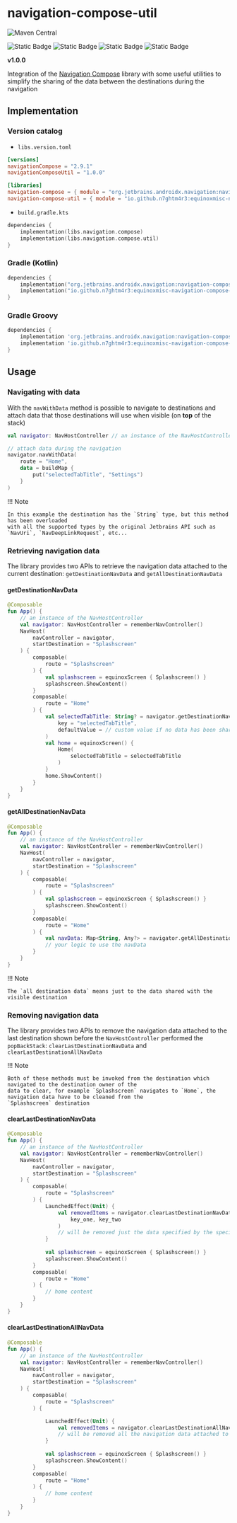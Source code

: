 # navigation-compose-util

![Maven Central](https://img.shields.io/maven-central/v/io.github.n7ghtm4r3/equinoxmisc-navigation-compose-util.svg?label=Maven%20Central)

![Static Badge](https://img.shields.io/badge/android-4280511051?link=https%3A%2F%2Fplay.google.com%2Fstore%2Fapps%2Fdetails%3Fid%3Dcom.tecknobit.ametista)
![Static Badge](https://img.shields.io/badge/apple-445E91?link=https%3A%2F%2Fimg.shields.io%2Fbadge%2Fandroid-4280511051)
![Static Badge](https://img.shields.io/badge/desktop-006874?link=https%3A%2F%2Fimg.shields.io%2Fbadge%2Fandroid-4280511051)
![Static Badge](https://img.shields.io/badge/wasmjs-834C74?link=https%3A%2F%2Fimg.shields.io%2Fbadge%2Fandroid-4280511051)

**v1.0.0**

Integration of the [Navigation Compose](https://www.jetbrains.com/help/kotlin-multiplatform-dev/compose-navigation.html)
library with some useful utilities to simplify the sharing of the data between the destinations during the navigation

## Implementation

### Version catalog

- `libs.version.toml`

```toml
[versions]
navigationCompose = "2.9.1"
navigationComposeUtil = "1.0.0"

[libraries]
navigation-compose = { module = "org.jetbrains.androidx.navigation:navigation-compose", version.ref = "navigationCompose" }
navigation-compose-util = { module = "io.github.n7ghtm4r3:equinoxmisc-navigation-compose-util", version.ref = "navigationComposeUtil" }
```

- `build.gradle.kts`

```kotlin
dependencies {
    implementation(libs.navigation.compose)
    implementation(libs.navigation.compose.util)
}
```

### Gradle (Kotlin)

```kotlin
dependencies {
    implementation("org.jetbrains.androidx.navigation:navigation-compose:2.9.1")
    implementation("io.github.n7ghtm4r3:equinoxmisc-navigation-compose-util:1.0.0")
}
```

### Gradle Groovy

```groovy
dependencies {
    implementation 'org.jetbrains.androidx.navigation:navigation-compose:2.9.1'
    implementation 'io.github.n7ghtm4r3:equinoxmisc-navigation-compose-util:1.0.0'
}
```

## Usage

### Navigating with data

With the `navWithData` method is possible to navigate to destinations and attach data that those destinations will use when 
visible (on **top** of the stack)

```kotlin
val navigator: NavHostController // an instance of the NavHostController

// attach data during the navigation
navigator.navWithData(
    route = "Home",
    data = buildMap {
        put("selectedTabTitle", "Settings")
    }
)
```

!!! Note

    In this example the destination has the `String` type, but this method has been overloaded 
    with all the supported types by the original Jetbrains API such as `NavUri`, `NavDeepLinkRequest`, etc...

### Retrieving navigation data

The library provides two APIs to retrieve the navigation data attached to the current destination: `getDestinationNavData`
and `getAllDestinationNavData`

#### getDestinationNavData

```kotlin
@Composable
fun App() {
    // an instance of the NavHostController
    val navigator: NavHostController = rememberNavController()
    NavHost(
        navController = navigator,
        startDestination = "Splashscreen"
    ) {
        composable(
            route = "Splashscreen"
        ) {
            val splashscreen = equinoxScreen { Splashscreen() }
            splashscreen.ShowContent()
        }
        composable(
            route = "Home"
        ) {
            val selectedTabTitle: String? = navigator.getDestinationNavData(
                key = "selectedTabTitle",
                defaultValue = // custom value if no data has been shared with that key
            )
            val home = equinoxScreen() {
                Home(
                    selectedTabTitle = selectedTabTitle
                )
            }
            home.ShowContent()
        }
    }
}
```

#### getAllDestinationNavData

```kotlin
@Composable
fun App() {
    // an instance of the NavHostController
    val navigator: NavHostController = rememberNavController()
    NavHost(
        navController = navigator,
        startDestination = "Splashscreen"
    ) {
        composable(
            route = "Splashscreen"
        ) {
            val splashscreen = equinoxScreen { Splashscreen() }
            splashscreen.ShowContent()
        }
        composable(
            route = "Home"
        ) {
            val navData: Map<String, Any?> = navigator.getAllDestinationNavData()
            // your logic to use the navData
        }
    }
}
```

!!! Note

    The `all destination data` means just to the data shared with the visible destination

### Removing navigation data

The library provides two APIs to remove the navigation data attached to the last destination shown before the 
`NavHostController` performed the `popBackStack`: `clearLastDestinationNavData` and `clearLastDestinationAllNavData`

!!! Note

    Both of these methods must be invoked from the destination which navigated to the destination owner of the 
    data to clear, for example `Splashscreen` navigates to `Home`, the navigation data have to be cleaned from the 
    `Splashscreen` destination


#### clearLastDestinationNavData

```kotlin
@Composable
fun App() {
    // an instance of the NavHostController
    val navigator: NavHostController = rememberNavController()
    NavHost(
        navController = navigator,
        startDestination = "Splashscreen"
    ) {
        composable(
            route = "Splashscreen"
        ) {
            LaunchedEffect(Unit) {
                val removedItems = navigator.clearLastDestinationNavData(
                    key_one, key_two
                )
                // will be removed just the data specified by the specified keys
            }
            
            val splashscreen = equinoxScreen { Splashscreen() }
            splashscreen.ShowContent()
        }
        composable(
            route = "Home"
        ) {
            // home content
        }
    }
}
```

#### clearLastDestinationAllNavData

```kotlin
@Composable
fun App() {
    // an instance of the NavHostController
    val navigator: NavHostController = rememberNavController()
    NavHost(
        navController = navigator,
        startDestination = "Splashscreen"
    ) {
        composable(
            route = "Splashscreen"
        ) {

            LaunchedEffect(Unit) {
                val removedItems = navigator.clearLastDestinationAllNavData()
                // will be removed all the navigation data attached to the destination
            }
            
            val splashscreen = equinoxScreen { Splashscreen() }
            splashscreen.ShowContent()
        }
        composable(
            route = "Home"
        ) {
            // home content
        }
    }
}
```